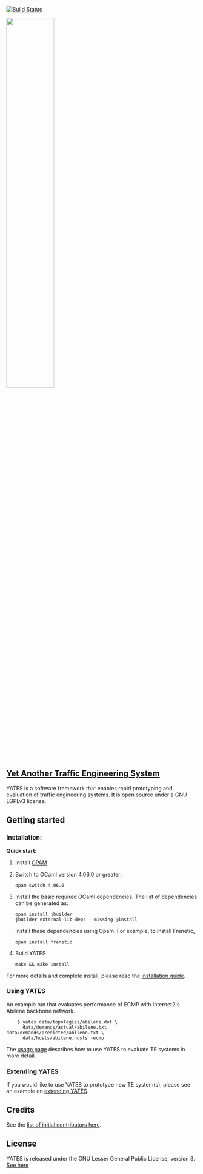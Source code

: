 
[![Build Status](https://travis-ci.org/cornell-netlab/yates.svg?branch=master)](https://travis-ci.org/cornell-netlab/yates)

[<img src= "http://www.cs.cornell.edu/~praveenk/yates/img/yates-logo.png" width=50%>](http://www.cs.cornell.edu/~praveenk/yates/yates)

## [Yet Another Traffic Engineering System](http://www.cs.cornell.edu/~praveenk/yates/yates)

YATES is a software framework that enables rapid prototyping and evaluation of traffic engineering systems. It is open source under a GNU LGPLv3 license.
## Getting started

### Installation: 
**Quick start:**


1. Install [OPAM](https://opam.ocaml.org/)

2. Switch to OCaml version 4.06.0 or greater:
    ```
    opam switch 4.06.0    
    ```        

3. Install the basic required OCaml dependencies. The list of dependencies can be generated as:
    ```
    opam install jbuilder
    jbuilder external-lib-deps --missing @install
    ```
    Install these dependencies using Opam. For example, to install Frenetic,
    ```
    opam install frenetic    
    ```
    
4. Build YATES
    ```
    make && make install
    ```
    
For more details and complete install, please read the [installation guide](http://www.cs.cornell.edu/~praveenk/yates/installation/).


### Using YATES
An example run that evaluates performance of ECMP with Internet2's Abilene backbone network.
```
    $ yates data/topologies/abilene.dot \                                                 
      data/demands/actual/abilene.txt data/demands/predicted/abilene.txt \
      data/hosts/abilene.hosts -ecmp
```
The [usage page](http://www.cs.cornell.edu/~praveenk/yates/tutorial/) describes how to use YATES to evaluate TE systems in more detail.

### Extending YATES
If you would like to use YATES to prototype new TE system(s), please see an example on [extending YATES](http://www.cs.cornell.edu/~praveenk/yates/extending/).



## Credits

See the [list of initial contributors here](http://www.cs.cornell.edu/~praveenk/yates/yates#members).


## License

YATES is released under the GNU Lesser General Public License, version 3.  [See here](https://github.com/cornell-netlab/yates/blob/master/LICENSE)
